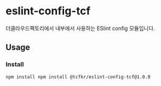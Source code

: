 # eslint-config-tcf
더클라우드팩토리에서 내부에서 사용하는 ESlint config 모듈입니다.

## Usage

### Install

```shell
npm install npm install @tcfkr/eslint-config-tcf@1.0.0
```
